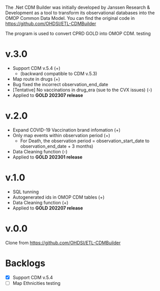 The .Net CDM Builder was initially developed by Janssen Research & Development as a tool to transform its observational databases into the OMOP Common Data Model.
You can find the original code in https://github.com/OHDSI/ETL-CDMBuilder

The program is used to convert CPRD GOLD into OMOP CDM. 
testing

v.3.0
=============
* Support CDM v.5.4 (+)
    - (backward compatible to CDM v.5.3)
* Map route in drugs (+)
* Bug fixed the incorrect observation_end_date
* [Tentative] No vaccinations in drug_era (sue to the CVX issues) (-)
* Applied to **GOLD 202307 release**
  
v.2.0
=============
* Expand COVID-19 Vaccination brand infomation (+)
* Only map events within observation period (+)
    - For Death, the observation period = observation_start_date to observation_end_date + 3 months)
* Data Cleaning function (-)
* Applied to **GOLD 202301 release**

v.1.0
=============
* SQL tunning
* Autogenerated ids in OMOP CDM tables (+)
* Data Cleaning function (+)
* Applied to **GOLD 202207 release**

v.0.0
=============
Clone from https://github.com/OHDSI/ETL-CDMBuilder

Backlogs
=============
- [x] Support CDM v.5.4
- [ ] Map Ethnicities
testing